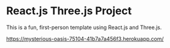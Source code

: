# React.js Three.js Project

This is a fun, first-person template using React.js and Three.js. 

https://mysterious-oasis-75104-41b7a7a456f3.herokuapp.com/